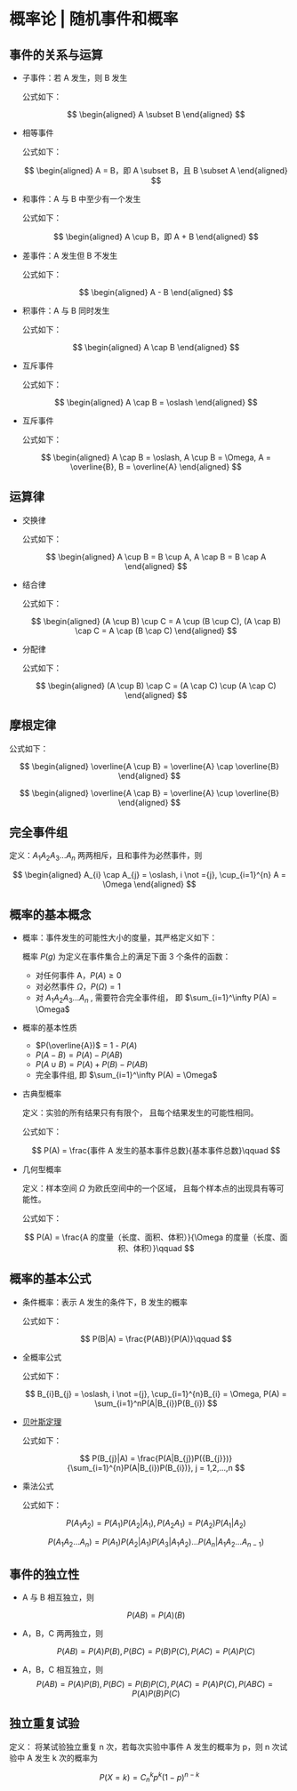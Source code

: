 # 概率论 | 随机事件和概率

## 事件的关系与运算

- 子事件：若 A 发生，则 B 发生

  公式如下：

  $$
  \begin{aligned}
      A \subset B
  \end{aligned}
  $$

- 相等事件

  公式如下：

  $$
  \begin{aligned}
      A = B，即 A \subset B，且 B \subset A
  \end{aligned}
  $$

- 和事件：A 与 B 中至少有一个发生

  公式如下：

  $$
  \begin{aligned}
      A \cup B，即 A + B
  \end{aligned}
  $$

- 差事件：A 发生但 B 不发生

  公式如下：

  $$
  \begin{aligned}
      A - B
  \end{aligned}
  $$

- 积事件：A 与 B 同时发生

  公式如下：

  $$
  \begin{aligned}
      A \cap B
  \end{aligned}
  $$

- 互斥事件

  公式如下：

  $$
  \begin{aligned}
      A \cap B = \oslash
  \end{aligned}
  $$

- 互斥事件

  公式如下：

  $$
  \begin{aligned}
      A \cap B = \oslash, A \cup B = \Omega, A = \overline{B}, B = \overline{A}
  \end{aligned}
  $$

## 运算律

- 交换律

  公式如下：

  $$
  \begin{aligned}
      A \cup B = B \cup A, A \cap B = B \cap A
  \end{aligned}
  $$

- 结合律

  公式如下：

  $$
  \begin{aligned}
      (A \cup B) \cup C = A \cup (B \cup C), (A \cap B) \cap C = A \cap (B \cap C)
  \end{aligned}
  $$

- 分配律

  公式如下：

  $$
  \begin{aligned}
      (A \cup B) \cap C = (A \cap C) \cup (A \cap C)
  \end{aligned}
  $$

## 摩根定律

公式如下：

$$
\begin{aligned}
    \overline{A \cup B} = \overline{A} \cap \overline{B}
\end{aligned}
$$

$$
\begin{aligned}
    \overline{A \cap B} = \overline{A} \cup \overline{B}
\end{aligned}
$$

## 完全事件组

定义：$A_{1}A_{2}A_{3}...A_{n}$ 两两相斥，且和事件为必然事件，则

$$
\begin{aligned}
    A_{i} \cap A_{j} = \oslash, i \not ={j}, \cup_{i=1}^{n} A = \Omega
\end{aligned}
$$

## 概率的基本概念

- 概率：事件发生的可能性大小的度量，其严格定义如下：

  概率 $P(g)$ 为定义在事件集合上的满足下面 3 个条件的函数：

  - 对任何事件 A，$P(A) \geqslant 0$
  - 对必然事件 $\Omega$，$P(\Omega) = 1$
  - 对 $A_{1}A_{2}A_{3}...A_{n}$ , 需要符合完全事件组， 即 $\sum_{i=1}^\infty P(A) = \Omega$

- 概率的基本性质

  - $P(\overline{A})$ = 1 - $P(A)$
  - $P(A - B) = P(A) - P(AB)$
  - $P(A \cup B) = P(A) + P(B) - P(AB)$
  - 完全事件组, 即 $\sum_{i=1}^\infty P(A) = \Omega$

- 古典型概率

  定义：实验的所有结果只有有限个， 且每个结果发生的可能性相同。

  公式如下：

  $$
  P(A) = \frac{事件 A 发生的基本事件总数}{基本事件总数}\qquad
  $$

- 几何型概率

  定义：样本空间 $\Omega$ 为欧氏空间中的一个区域， 且每个样本点的出现具有等可能性。

  公式如下：

  $$
  P(A) = \frac{A 的度量（长度、面积、体积）}{\Omega 的度量（长度、面积、体积）}\qquad
  $$

## 概率的基本公式

- 条件概率：表示 A 发生的条件下，B 发生的概率

  公式如下：

  $$
    P(B|A) = \frac{P(AB)}{P(A)}\qquad
  $$

- 全概率公式

  公式如下：

  $$
    B_{i}B_{j} = \oslash, i \not ={j}, \cup_{i=1}^{n}B_{i} = \Omega, P(A) = \sum_{i=1}^nP(A|B_{i})P(B_{i})
  $$

- [贝叶斯定理](https://zh.wikipedia.org/wiki/%E8%B4%9D%E5%8F%B6%E6%96%AF%E5%AE%9A%E7%90%86)

  公式如下：

  $$
    P(B_{j}|A) = \frac{P(A|B_{j})P({B_{j}})}{\sum_{i=1}^{n}P(A|B_{i})P(B_{i})}, j = 1,2,...,n
  $$

- 乘法公式

  公式如下：

  $$
    P(A_{1}A_{2}) = P(A_{1})P(A_{2}|A_{1}),
    P(A_{2}A_{1}) = P(A_{2})P(A_{1}|A_{2})
  $$

  $$
    P(A_{1}A_{2}...A_{n}) = P(A_{1})P(A_{2}|A_{1})P(A_{3}|A_{1}A_{2})...P(A_{n}|A_{1}A_{2}...A_{n-1})
  $$

## 事件的独立性

- A 与 B 相互独立，则

  $$
    P(AB) = P(A)(B)
  $$

- A，B，C 两两独立，则

  $$
    P(AB) = P(A)P(B), P(BC) = P(B)P(C), P(AC) = P(A)P(C)
  $$

- A，B，C 相互独立，则
  $$
    P(AB) = P(A)P(B), P(BC) = P(B)P(C), P(AC) = P(A)P(C), P(ABC) = P(A)P(B)P(C)
  $$

## 独立重复试验

定义： 将某试验独立重复 n 次，若每次实验中事件 A 发生的概率为 p，则 n 次试验中 A 发生 k 次的概率为

$$
P(X=k) = C_{n}^kp^k(1-p)^{n-k}
$$
